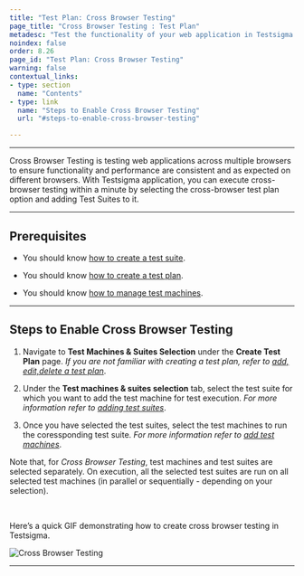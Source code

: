 ```yaml
---
title: "Test Plan: Cross Browser Testing"
page_title: "Cross Browser Testing : Test Plan"
metadesc: "Test the functionality of your web application in Testsigma across all platforms. Test your application on multiple browsers and versions easily."
noindex: false
order: 8.26
page_id: "Test Plan: Cross Browser Testing"
warning: false
contextual_links:
- type: section
  name: "Contents" 
- type: link
  name: "Steps to Enable Cross Browser Testing"
  url: "#steps-to-enable-cross-browser-testing"

---
```


---

Cross Browser Testing is testing web applications across multiple browsers to ensure functionality and performance are consistent and as expected on different browsers. With Testsigma application, you can execute cross-browser testing within a minute by selecting the cross-browser test plan option and adding Test Suites to it.

---

## **Prerequisites**

- You should know [how to create a test suite](https://testsigma.com/docs/test-management/test-suites/overview/#creating-a-test-suite).

- You should know [how to create a test plan](https://testsigma.com/docs/test-management/test-plans/overview/#steps-to-create-a-test-plan).

- You should know [how to manage test machines](https://testsigma.com/docs/test-management/test-plans/manage-test-machines/).

---


## **Steps to Enable Cross Browser Testing**

1. Navigate to **Test Machines & Suites Selection** under the **Create Test Plan** page.  *If you are not familiar with creating a test plan, refer to [add, edit,delete a test plan](https://testsigma.com/docs/test-management/test-plans/overview/)*.

2. Under the **Test machines & suites selection** tab, select the test suite for which you want to add the test machine for test execution. *For more information refer to [adding test suites](https://testsigma.com/docs/test-management/test-plans/manage-test-suites/)*.

3. Once you have selected the test suites, select the test machines to run the coressponding test suite. *For more information refer to [add test machines](https://testsigma.com/docs/test-management/test-plans/manage-test-machines/)*.
 
Note that, for *Cross Browser Testing*, test machines and test suites are selected separately. On execution, all the selected test suites are run on all selected test machines (in parallel or sequentially - depending on your selection).

<br>

Here’s a quick GIF demonstrating how to create cross browser testing in Testsigma.

![Cross Browser Testing](https://s3.amazonaws.com/static-docs.testsigma.com/new_images/projects/applications/cbtesting.gif)

---